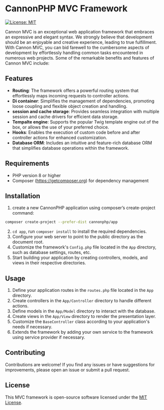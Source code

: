 # CannonPHP MVC Framework

[![License: MIT](https://img.shields.io/badge/license-MIT-green)](https://opensource.org/licenses/MIT)

Cannon MVC is an exceptional web application framework that embraces an expressive and elegant syntax. We strongly believe that development should be an enjoyable and creative experience, leading to true fulfillment. With Cannon MVC, you can bid farewell to the cumbersome aspects of development by effortlessly handling common tasks encountered in numerous web projects. Some of the remarkable benefits and features of Cannon MVC include:

## Features

- **Routing**: The framework offers a powerful routing system that effortlessly maps incoming requests to controller actions.
- **Di container**: Simplifies the management of dependencies, promoting loose coupling and flexible object creation and handling.
- **session and cache storage**: Provides seamless integration with multiple session and cache drivers for efficient data storage.
- **Tempalte engine**: Supports the popular Twig template engine out of the box, or allows the use of your preferred choice.
- **Hooks**: Enables the execution of custom code before and after controller actions for enhanced customization.
- **Database ORM**: Includes an intuitive and feature-rich database ORM that simplifies database operations within the framework.

## Requirements

- PHP version 8 or higher
- Composer (https://getcomposer.org) for dependency management

## Installation

1. create a new CannonPHP application using composer’s create-project command:

```bash
composer create-project --prefer-dist cannonphp/app
```

2. `cd app`, run `composer install` to install the required dependencies.
3. Configure your web server to point to the public directory as the document root.
4. Customize the framework's `Config.php` file located in the `App` directory, such as database settings, routes, etc.
5. Start building your application by creating controllers, models, and views in their respective directories.

## Usage

1. Define your application routes in the `routes.php` file located in the `App` directory.
2. Create controllers in the `App/Controller` directory to handle different actions.
3. Define models in the `App/Model` directory to interact with the database.
4. Create views in the `App/View` directory to render the presentation layer.
5. Customize the `BaseController` class according to your application's needs if necessary.
6. Extends the framework by adding your own service to the framework using service provider if necessary.

## Contributing

Contributions are welcome! If you find any issues or have suggestions for improvements, please open an issue or submit a pull request.

## License

This MVC framework is open-source software licensed under the [MIT License](https://opensource.org/licenses/MIT).
